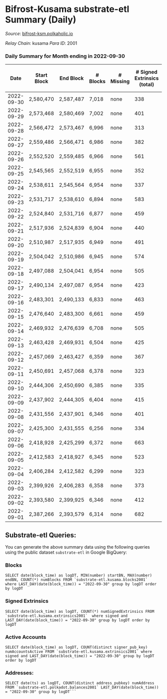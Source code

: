 # Bifrost-Kusama substrate-etl Summary (Daily)

_Source_: [bifrost-ksm.polkaholic.io](https://bifrost-ksm.polkaholic.io)

*Relay Chain*: kusama
*Para ID*: 2001



### Daily Summary for Month ending in 2022-09-30


| Date | Start Block | End Block | # Blocks | # Missing | # Signed Extrinsics (total) | # Active Accounts | # Addresses with Balances | # Events | # Transfers | # XCM Transfers In | # XCM Transfers Out |
| ---- | ----------- | --------- | -------- | --------- | --------------------------- | ----------------- | ------------------------- | -------- | ----------- | ------------------ | ------------------- |
| 2022-09-30 | 2,580,470 | 2,587,487 | 7,018 | none  | 338 | 89 | 100,405 | 45,657 | 14,519 ($32,080.76) | 6 ($570.47) | 18 ($9,298.32) |
| 2022-09-29 | 2,573,468 | 2,580,469 | 7,002 | none  | 401 | 91 |  | 46,256 | 14,637 ($121,624) | 15 ($8,028.05) | 18 ($7,388.08) |
| 2022-09-28 | 2,566,472 | 2,573,467 | 6,996 | none  | 313 | 86 |  | 43,298 | 13,434 ($98,906.37) | 33 ($10,039.42) | 33 ($11,074.49) |
| 2022-09-27 | 2,559,486 | 2,566,471 | 6,986 | none  | 382 | 100 |  | 46,234 | 14,648 ($61,426.38) | 27 ($6,973.77) | 37 ($35,358.19) |
| 2022-09-26 | 2,552,520 | 2,559,485 | 6,966 | none  | 561 | 121 |  | 47,558 | 14,825 ($112,137) | 43 ($5,590.00) | 41 ($10,965.08) |
| 2022-09-25 | 2,545,565 | 2,552,519 | 6,955 | none  | 352 | 84 |  | 43,300 | 13,351 ($81,590.11) | 30 ($7,733.66) | 30 ($9,223.59) |
| 2022-09-24 | 2,538,611 | 2,545,564 | 6,954 | none  | 337 | 79 |  | 45,485 | 14,421 ($119,024) | 25 ($6,571.27) | 36 ($4,807.86) |
| 2022-09-23 | 2,531,717 | 2,538,610 | 6,894 | none  | 583 | 103 |  | 45,057 | 13,618 ($185,400) | 46 ($16,652.36) | 48 ($16,497.46) |
| 2022-09-22 | 2,524,840 | 2,531,716 | 6,877 | none  | 459 | 109 |  | 46,708 | 14,630 ($47,505.41) | 43 ($19,915.80) | 61 ($22,387.76) |
| 2022-09-21 | 2,517,936 | 2,524,839 | 6,904 | none  | 440 | 85 |  | 44,145 | 13,362 ($56,275.42) | 48 ($13,616.13) | 49 ($9,590.49) |
| 2022-09-20 | 2,510,987 | 2,517,935 | 6,949 | none  | 491 | 116 |  | 46,749 | 14,584 ($42,124.93) | 49 ($6,749.84) | 50 ($33,479.78) |
| 2022-09-19 | 2,504,042 | 2,510,986 | 6,945 | none  | 574 | 132 | 100,347 | 45,260 | 13,587 ($37,500.35) | 52 ($12,338.04) | 56 ($16,563.33) |
| 2022-09-18 | 2,497,088 | 2,504,041 | 6,954 | none  | 505 | 108 | 100,341 | 46,795 | 14,454 ($54,749.99) | 32 ($12,531.45) | 35 ($59,807.56) |
| 2022-09-17 | 2,490,134 | 2,497,087 | 6,954 | none  | 423 | 106 | 100,333 | 45,877 | 14,330 ($19,070.31) | 23 ($1,968.25) | 28 ($3,656.27) |
| 2022-09-16 | 2,483,301 | 2,490,133 | 6,833 | none  | 463 | 122 | 100,325 | 43,835 | 13,279 ($106,211) | 50 ($38,020.72) | 45 ($8,826.89) |
| 2022-09-15 | 2,476,640 | 2,483,300 | 6,661 | none  | 459 | 112 | 100,311 | 43,235 | 13,195 ($55,805.43) | 23 ($5,586.59) | 24 ($1,342.19) |
| 2022-09-14 | 2,469,932 | 2,476,639 | 6,708 | none  | 505 | 103 | 100,307 | 43,145 | 13,094 ($33,822.42) | 14 ($6,536.60) | 29 ($15,371.04) |
| 2022-09-13 | 2,463,428 | 2,469,931 | 6,504 | none  | 425 | 120 |  | 42,019 | 12,889 ($141,958) | 20 ($14,916.69) | 34 ($15,308.37) |
| 2022-09-12 | 2,457,069 | 2,463,427 | 6,359 | none  | 367 | 111 |  | 41,034 | 12,771 ($76,044.46) | 34 ($28,286.38) | 30 ($13,340.22) |
| 2022-09-11 | 2,450,691 | 2,457,068 | 6,378 | none  | 323 | 94 |  | 38,434 | 11,573 ($33,956.06) | 14 ($2,973.82) | 26 ($10,647.06) |
| 2022-09-10 | 2,444,306 | 2,450,690 | 6,385 | none  | 335 | 102 |  | 40,878 | 12,674 ($114,328) | 16 ($27,990.14) | 18 ($20,720.43) |
| 2022-09-09 | 2,437,902 | 2,444,305 | 6,404 | none  | 415 | 110 | 100,277 | 41,444 | 12,734 ($36,144.36) | 22 ($5,705.05) | 32 ($25,477.76) |
| 2022-09-08 | 2,431,556 | 2,437,901 | 6,346 | none  | 401 | 109 | 100,271 | 38,883 | 11,525 ($56,049.49) | 26 ($4,001.46) | 27 ($19,681.31) |
| 2022-09-07 | 2,425,300 | 2,431,555 | 6,256 | none  | 334 | 107 | 100,268 | 40,391 | 12,663 ($197,438) | 23 ($41,487.20) | 26 ($29,586.98) |
| 2022-09-06 | 2,418,928 | 2,425,299 | 6,372 | none  | 663 | 152 | 100,263 | 41,279 | 11,827 ($86,642.03) | 52 ($20,396.15) | 50 ($16,515.14) |
| 2022-09-05 | 2,412,583 | 2,418,927 | 6,345 | none  | 523 | 141 | 100,260 | 42,275 | 12,986 ($95,601.04) | 33 ($17,066.20) | 31 ($13,261.40) |
| 2022-09-04 | 2,406,284 | 2,412,582 | 6,299 | none  | 323 | 99 | 100,250 | 38,280 | 11,538 ($15,424.94) | 14 ($2,097.44) | 16 ($3,117.15) |
| 2022-09-03 | 2,399,926 | 2,406,283 | 6,358 | none  | 373 | 99 | 100,244 | 41,081 | 12,661 ($43,257.96) | 13 ($12,345.96) | 9 ($4,546.73) |
| 2022-09-02 | 2,393,580 | 2,399,925 | 6,346 | none  | 412 | 127 | 100,237 | 40,261 | 12,210 ($25,731.96) | 22 ($3,661.99) | 12 ($9,659.80) |
| 2022-09-01 | 2,387,266 | 2,393,579 | 6,314 | none  | 682 | 194 | 100,233 | 42,587 | 12,362 ($93,235.66) | 25 ($9,853.06) | 28 ($12,272.63) |

## Substrate-etl Queries:
You can generate the above summary data using the following queries using the public dataset `substrate-etl` in Google BigQuery:


### Blocks
```
SELECT date(block_time) as logDT, MIN(number) startBN, MAX(number) endBN, COUNT(*) numBlocks FROM `substrate-etl.kusama.blocks2001`  where LAST_DAY(date(block_time)) = "2022-09-30" group by logDT order by logDT
```


### Signed Extrinsics
```
SELECT date(block_time) as logDT, COUNT(*) numSignedExtrinsics FROM `substrate-etl.kusama.extrinsics2001`  where signed and LAST_DAY(date(block_time)) = "2022-09-30" group by logDT order by logDT
```


### Active Accounts
```
SELECT date(block_time) as logDT, COUNT(distinct signer_pub_key) numAccountsActive FROM `substrate-etl.kusama.extrinsics2001` where signed and LAST_DAY(date(block_time)) = "2022-09-30" group by logDT order by logDT
```


### Addresses:
```
SELECT date(ts) as logDT, COUNT(distinct address_pubkey) numAddress FROM `substrate-etl.polkadot.balances2001` LAST_DAY(date(block_time)) = "2022-09-30" group by logDT```

